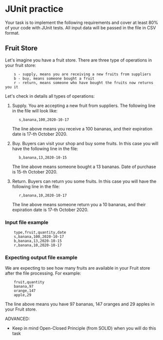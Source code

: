 # JUnit practice

Your task is to implement the following requirements and cover at least 80% of your code with JUnit tests.
All input data will be passed in the file in CSV format.

## Fruit Store
Let's imagine you have a fruit store. 
There are three type of operations in your fruit store:

```text
    s - supply, means you are receiving a new fruits from suppliers
    b - buy, means someone bought a fruit
    r - return, means someone who have bought the fruits now returns you it
```

Let's check in details all types of operations:
1. Supply. You are accepting a new fruit from suppliers. The following line in the file will look like:
    
    ```text
       s,banana,100,2020-10-17     
    ```
   The line above means you receive a 100 bananas, and their expiration date is 17-th October 2020.
1. Buy. Buyers can visit your shop and buy some fruits. In this case you will have the following line in the file:
    
    ```text
       b,banana,13,2020-10-15     
    ```
   The line above means someone bought a 13 bananas. Date of purchase is 15-th October 2020.
1. Return. Buyers can return you some fruits. In this case you will have the following line in the file:
    
    ```text
       r,banana,10,2020-10-17     
    ```
   The line above means someone return you a 10 bananas, and their expiration date is 17-th October 2020.


### Input file example
```text
    type,fruit,quantity,date
    s,banana,100,2020-10-17
    b,banana,13,2020-10-15
    r,banana,10,2020-10-17 
```

### Expecting output file example
We are expecting to see how many fruits are available in your Fruit store after the file processing. For example:
```text
    fruit,quantity
    banana,97
    orange,147
    apple,29
```
   The line above means you have 97 bananas, 147 oranges and 29 apples in your Fruit store.

ADVANCED:
- Keep in mind Open-Closed Principle (from SOLID) when you will do this task
